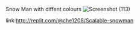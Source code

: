 Snow Man with diffent colours 
![Screenshot (113)](https://github.com/user-attachments/assets/45439bb0-cab8-4d7d-af4b-7f9d811b723f)

link:http://replit.com/@che1208/Scalable-snowman
